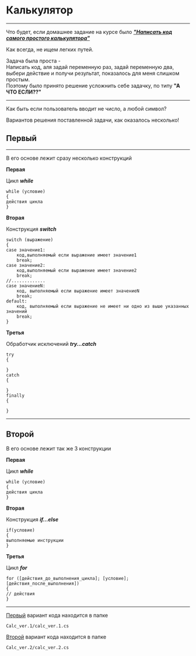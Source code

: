 ﻿# Калькулятор 
***
Что будет, если домашнее задание на курсе было <ins>***"Написать код самого простого калькулятора"</ins>***

Как всегда, не ищем легких путей.  

Задача была проста -  
Написать код, аля задай переменную раз, задай переменную два, выбери действие и получи результат, показалось для меня слишком простым.  
Поэтому было принято решение усложнить себе задачку, по типу **"А ЧТО ЕСЛИ??"**  
***
Как быть если пользователь вводит не число, а любой символ?

Вариантов решения поставленной задачи, как оказалось несколько!  


## <a name="First"></a>	Первый
***
В его основе лежит сразу несколько конструкций

**Первая**

Цикл ***while***

    while (условие)  
    {  
    действия цикла  
    }  
**Вторая**  

Конструкция ***switch***  

    switch (выражение)
    {
    case значение1:
        код,выполняемый если выражение имеет значение1
        break;
    case значение2:
        код,выполняемый если выражение имеет значение2
        break;
    //.............
    case значениеN:
        код, выполняемый если выражение имеет значениеN
        break;
    default:
        код, выполняемый если выражение не имеет ни одно из выше указанных значений
        break;
    }
**Третья**

Обработчик исключений ***try...catch***  

    try
    {
     
    }
    catch
    {
     
    }
    finally
    {
     
    }
***

## <a name="Second"></a> Второй

В его основе лежит так же 3 конструкции   

**Первая**

Цикл ***while***   

    while (условие)  
    {  
    действия цикла  
    } 

**Вторая**

Конструкция ***if...else***  

    if(условие)
    {
    выполняемые инструкции
    }

**Третья**

Цикл ***for***  

    for ([действия_до_выполнения_цикла]; [условие]; [действия_после_выполнения])
    {
    // действия
    }

***

[Первый](#First) вариант кода находится в папке  
    
    Calc_ver.1/calc_ver.1.cs  

[Второй](#Second) вариант кода находится в папке  
    
    Calc_ver.2/calc_ver.2.cs 
